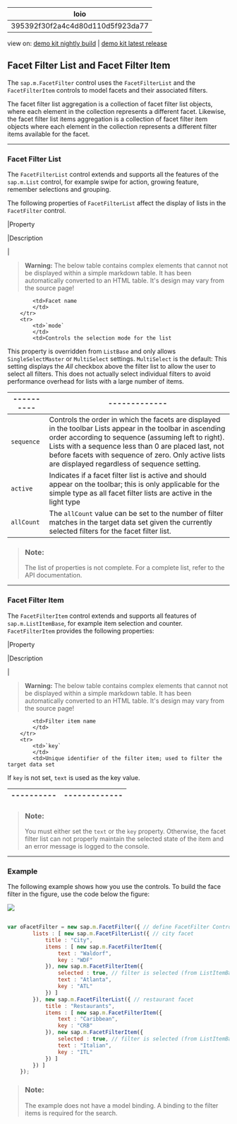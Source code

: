 <!-- loio395392f30f2a4c4d80d110d5f923da77 -->

| loio |
| -----|
| 395392f30f2a4c4d80d110d5f923da77 |

<div id="loio">

view on: [demo kit nightly build](https://openui5nightly.hana.ondemand.com/#/topic/395392f30f2a4c4d80d110d5f923da77) | [demo kit latest release](https://openui5.hana.ondemand.com/#/topic/395392f30f2a4c4d80d110d5f923da77)</div>

## Facet Filter List and Facet Filter Item

The `sap.m.FacetFilter` control uses the `FacetFilterList` and the `FacetFilterItem` controls to model facets and their associated filters.

The facet filter list aggregation is a collection of facet filter list objects, where each element in the collection represents a different facet. Likewise, the facet filter list items aggregation is a collection of facet filter item objects where each element in the collection represents a different filter items available for the facet.

***

### Facet Filter List

The `FacetFilterList` control extends and supports all the features of the `sap.m.List` control, for example swipe for action, growing feature, remember selections and grouping.

The following properties of `FacetFilterList` affect the display of lists in the `FacetFilter` control.

|Property

|Description

|
 > **Warning:** The below table contains complex elements that cannot not be displayed within a simple markdown table. It has been automatically converted to an HTML table. It's design may vary from the source page!

<table>
	<thead>
		<tr>
			<th>----------</th>
			<th>-------------</th>
		</tr>
	</thead>
	<tbody>

			<td>Facet name
			</td>
		</tr>
		<tr>
			<td>`mode`
			</td>
			<td>Controls the selection mode for the list
This property is overridden from `ListBase` and only allows `SingleSelectMaster` or `MultiSelect` settings. `MultiSelect` is the default: This setting displays the *All* checkbox above the filter list to allow the user to select all filters. This does not actually select individual filters to avoid performance overhead for lists with a large number of items.
			</td>
		</tr>
		<tr>
			<td>`sequence`
			</td>
			<td>Controls the order in which the facets are displayed in the toolbar
Lists appear in the toolbar in ascending order according to sequence \(assuming left to right\). Lists with a sequence less than 0 are placed last, not before facets with sequence of zero. Only active lists are displayed regardless of sequence setting.
			</td>
		</tr>
		<tr>
			<td>`active`
			</td>
			<td>Indicates if a facet filter list is active and should appear on the toolbar; this is only applicable for the simple type as all facet filter lists are active in the light type
			</td>
		</tr>
		<tr>
			<td>`allCount`
			</td>
			<td>The `allCount` value can be set to the number of filter matches in the target data set given the currently selected filters for the facet filter list.
			</td>
		</tr>
	</tbody>
</table>

> ### Note:  
> The list of properties is not complete. For a complete list, refer to the API documentation.

***

### Facet Filter Item

The `FacetFilterItem` control extends and supports all features of `sap.m.ListItemBase`, for example item selection and counter. `FacetFilterItem` provides the following properties:

|Property

|Description

|
 > **Warning:** The below table contains complex elements that cannot not be displayed within a simple markdown table. It has been automatically converted to an HTML table. It's design may vary from the source page!

<table>
	<thead>
		<tr>
			<th>----------</th>
			<th>-------------</th>
		</tr>
	</thead>
	<tbody>

			<td>Filter item name
			</td>
		</tr>
		<tr>
			<td>`key`
			</td>
			<td>Unique identifier of the filter item; used to filter the target data set
If `key` is not set, `text` is used as the key value.
			</td>
		</tr>
	</tbody>
</table>

> ### Note:  
> You must either set the `text` or the `key` property. Otherwise, the facet filter list can not properly maintain the selected state of the item and an error message is logged to the console.

***

### Example

The following example shows how you use the controls. To build the face filter in the figure, use the code below the figure:

![](loio118e5d5c01ed49ccbf00c174e87c416a_LowRes.png)

``` js
    
var oFacetFilter = new sap.m.FacetFilter({ // define FacetFilter Control
        lists : [ new sap.m.FacetFilterList({ // city facet
            title : "City",
            items : [ new sap.m.FacetFilterItem({
                text : "Waldorf",
                key : "WDF"
            }), new sap.m.FacetFilterItem({
                selected : true, // filter is selected (from ListItemBase)
                text : "Atlanta",
                key : "ATL"
            }) ]
        }), new sap.m.FacetFilterList({ // restaurant facet
            title : "Restaurants",
            items : [ new sap.m.FacetFilterItem({
                text : "Caribbean",
                key : "CRB"
            }), new sap.m.FacetFilterItem({
                selected : true, // filter is selected (from ListItemBase)
                text : "Italian",
                key : "ITL"
            }) ]
        }) ]
    });

```

> ### Note:  
> The example does not have a model binding. A binding to the filter items is required for the search.

